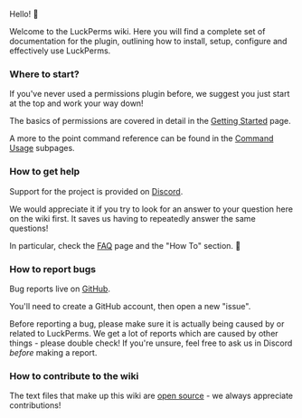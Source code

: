 Hello! :wave:

Welcome to the LuckPerms wiki. Here you will find a complete set of documentation for the plugin, outlining how to install, setup, configure and effectively use LuckPerms.

### Where to start?
If you've never used a permissions plugin before, we suggest you just start at the top and work your way down!

The basics of permissions are covered in detail in the [Getting Started](Usage) page.

A more to the point command reference can be found in the [Command Usage](Command-Usage) subpages.

### How to get help

Support for the project is provided on [Discord](https://discord.gg/luckperms).

We would appreciate it if you try to look for an answer to your question here on the wiki first. It saves us having to repeatedly answer the same questions!

In particular, check the [FAQ](FAQ) page and the "How To" section. 🙂

### How to report bugs

Bug reports live on [GitHub](https://github.com/lucko/LuckPerms/issues).

You'll need to create a GitHub account, then open a new "issue".

Before reporting a bug, please make sure it is actually being caused by or related to LuckPerms. We get a lot of reports which are caused by other things - please double check! If you're unsure, feel free to ask us in Discord *before* making a report.

### How to contribute to the wiki

The text files that make up this wiki are [open source](https://github.com/LuckPerms/wiki) - we always appreciate contributions!